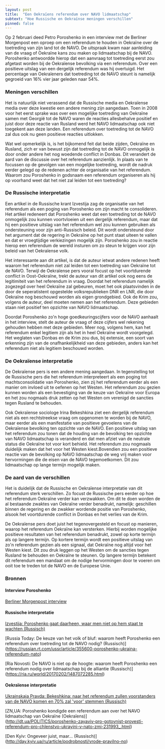 ```yaml
---
layout: post
title:  "Een Oekraïens referendum over NAVO lidmaatschap"
subtext: "Hoe Russische en Oekraïnse meningen verschillen"
pinned: false
---
```


Op 2 februari deed Petro Poroshenko in een interview met de Berliner Morgenpost een oproep om een referendum te houden in Oekraïne
over de toetreding van zijn land tot de NAVO. De uitspraak kwam naar aanleiding van de vraag of Oekraïne kans zou maken op 
lidmaatschap bij de NAVO. Poroshenko antwoordde hierop dat een aanvraag tot toetreding eerst zou afgetast worden bij de Oekraïense
bevolking via een referendum. Over een positieve uitslag van een dergelijk referendum was hij overtuigd. Het percentage van Oekraïeners
dat toetreding  tot de NAVO steunt is namelijk gegroeid van 16% vier jaar geleden naar 54%.

### Meningen verschillen

Het is natuurlijk niet verassend dat de Russische media en Oekraïense media over deze kwestie een andere mening zijn aangedaan.
Toen in 2008 voor het eerst sprake was over een mogelijke toetreding van Oekraïne samen met Georgië tot de NAVO waren de reacties
allesbehalve positief en juist door deze reactie van Rusland werd het NAVO lidmaatschap ook niet toegekent aan deze landen. Een
referendum over toetreding tot de NAVO zal dus ook nu geen positieve reacties uitlokken.

Wat wel opmerkelijk is, is het bijkomend feit dat beide zijden, Oekraïne en Rusland, zich er van bewust zijn dat toetreding tot
de NAVO onmogelijk is door onder andere het nog woedende conflict in Donbas. Dit verandert de aard van de discussie over het referendum
aanzienlijk. In plaats van te focussen op de gevolgen van een mogelijke toetreding, wordt de nadruk eerder gelegd op de redenen
achter de organisatie van het referendum. Waarom zou Poroshenko in godsnaam een referendum organiseren als hij op voorhand weet dat het
niet zal leiden tot een toetreding?

### De Russische interpretatie

Een artikel in de Russische krant Izvestija zag de organisatie van het referendum als een poging van Poroshenko om zijn macht te 
consolideren. Het artikel redeneert dat Poroshenko weet dat een toetreding tot de NAVO onmogelijk zou kunnen voortvloeien uit een 
dergelijk referendum, maar dat hij een positieve uitslag van het referendum wel zou kunnen gebruiken als ondersteuning voor
zijn anti-Russisch beleid. Dit wordt ondersteund door het argument dat de regering in Oekraïne op het punt staat uiteen te 
vallen en dat er vroegtijdige verkiezingen mogelijk zijn. Poroshenko zou in reactie hierop een referendum de wereld insturen
om zo steun te krijgen voor zijn beleid van het Oekraïense volk.

Het interessante aan dit artikel, is dat de auteur ietwat andere redenen heeft waarom het referendum niet zal leiden tot een toetreding
van Oekraïne tot de NAVO. Terwijl de Oekraïense pers vooral focust op het voortdurende conflict in Oost-Oekraïne, trekt de auteur van
dit artikel ook nog eens de legitimiteit van het referendum in vraag. Doordat het referendum namelijk zogezegd over heel Oekraïne zal 
gebeuren, moet het ook plaatsvinden in de door de seperatistent opgestelde volksrepublieken DNR en LNR, die door Oekraïne nog beschouwd
worden als eigen grondgebied. Ook de Krim zou, volgens de auteur, deel moeten nemen aan het referendum. Deze gebieden staan niet positief
ten opzichte van NAVO lidmaatschap.

Doordat Poroshenko zo'n hoge goedkeuringscijfers voor de NAVO aanhaalt in het interview, stelt de auteur de vraag of deze cijfers wel
rekening gehouden hebben met deze gebieden. Meer nog, volgens hem, kan het referendum enkel legitiem zijn als het in heel Oekraïne wordt
voorgelegd. Het weglaten van Donbas en de Krim zou dus, bij extensie, een soort van erkenning zijn van de onafhankelijkheid van deze
gebieden, anders kan het referendum niet als legitiem beschouwd worden.

### De Oekraïense interpretatie

De Oekraïense pers is een andere mening aangedaan. In tegenstelling tot de Russische pers die het referendum interpreteert als een 
poging tot machtsconsolidatie van Poroshenko, zien zij het referendum eerder als een manier om invloed uit te oefenen op het Westen. 
Het referendum zou gezien kunnen worden als een bevestiging van de keuze van Oekraïne voor Europa en het zou nogmaals druk zetten op het 
Westen om verenigd de sancties tegen Rusland te behouden.

Ook Oekraïense sociologe Irina Bekeshkina ziet een dergelijk referendum niet als een rechtstreekse vraag om opgenomen te
worden bij de NAVO, maar eerder als een manifestatie van positieve gevoelens van de Oekraïense bevolking ten opzichte van de NAVO. 
Een positieve uitslag van het referendum zou tonen dat de houding van de bevolking ten opzichte van NAVO lidmaatschap is veranderd
en dat men afziet van de neutrale status die Oekraïne tot voor kort behield. Het referendum zou nogmaals duidelijk maken dat het
voor het Westen kiest.Bovendien zou een positieve reactie van de bevolking op NAVO lidmaatschap de weg vrij maken voor hervormingen die de eisen van de NAVO
tegemoetkomen. Dit zou lidmaatschap op lange termijn mogelijk maken.

### De aard van de verschillen

Het is duidelijk dat de Russische en Oekraïense interpretatie van dit referendum sterk verschillen. Zo focust de Russische pers eerder
op hoe het referendum Oekraïne verder kan verzwakken. Om dit te doen worden de al bestaande zwaktes van Oekraïne verder benadrukt, 
namelijk: geschillen binnen de regering en de zwakker wordende positie van Poroshenko, alsook het voortdurende conflict in Donbas en
het verlies van de Krim.

De Oekraïense pers doet juist het tegenovergesteld en focust op manieren, waarop het referendum Oekraïne kan versterken. Hierbij worden
mogelijke positieve resultaten van het referendum benadrukt, zowel op korte termijn als op langere termijn. Op kortere termijn wordt
een positieve uitslag van zo'n referendum gezien als een signaal, dat Oekraïne nog altijd voor het Westen kiest. Dit zou druk leggen 
op het Westen om de sancties tegen Rusland te behouden en Oekraïne te steunen. Op langere termijn betekent dit referendum een mandaat
om de nodige hervormingen door te voeren om ooit toe te treden tot de NAVO en de Europese Unie.

### Bronnen
#### Interview Poroshenko

[Berliner Morgenpost interview](http://www.morgenpost.de/politik/ausland/article209473203/Ukraine-Praesident-Poroschenko-Die-Nato-ist-unverzichtbar.html)

#### Russische interpretatie

[Izvestija: Poroshenko gaat daarheen, waar men niet op hem staat te wachten (Russisch)](http://izvestia.ru/news/662009)

[Russia Today: De keuze van het volk of bluf: waarom heeft Poroshenko een referendum over toetreding tot de NAVO nodig? (Russisch)] (https://russian.rt.com/ussr/article/355600-poroshenko-ukraina-referendum-nato)

[Ria Novosti: De NAVO is niet op de hoogte: waarom heeft Poroshenko een referendum nodig over lidmaatschap bij de alliantie (Russisch)] (https://ria.ru/world/20170202/1487072285.html)

#### Oekraïense interpretatie

[Ukrainskaja Pravda: Bekeshkina: naar het referendum zullen voorstanders van de NAVO komen en 70% zal 'voor' stemmen (Russisch)](http://www.pravda.com.ua/rus/news/2017/02/2/7134225/)

[ZN,UA: Poroshenko kondigde een referendum aan over het NAVO lidmaatschap van Oekraïne (Oekraïens)] (http://dt.ua/POLITICS/poroshenko-zayaviv-pro-gotovnist-provesti-referendum-pro-chlenstvo-ukrayini-v-nato-zmi-231993_.html)

[Den Kyiv: Ongeveer juist, maar... (Russisch)] (http://day.kyiv.ua/ru/article/podrobnosti/vrode-pravilno-no)

